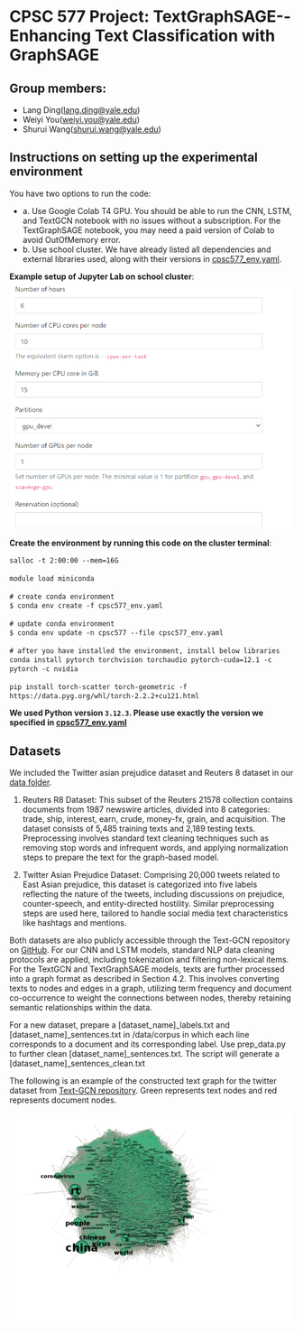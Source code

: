 # CPSC 577 Project: TextGraphSAGE--Enhancing Text Classification with GraphSAGE
## Group members:
- Lang Ding(lang.ding@yale.edu)
- Weiyi You(weiyi.you@yale.edu)
- Shurui Wang(shurui.wang@yale.edu)


## Instructions on setting up the experimental environment
You have two options to run the code:
- a. Use Google Colab T4 GPU. You should be able to run the CNN, LSTM, and TextGCN notebook with no issues without a subscription. For the TextGraphSAGE notebook, you may need a paid version of Colab to avoid OutOfMemory error.
- b. Use school cluster. We have already listed all dependencies and external libraries used, along with their versions in [cpsc577_env.yaml](https://github.com/JadenWSR/TextGraphSAGE/blob/main/cpsc577_env.yaml).

**Example setup of Jupyter Lab on school cluster**:
![Yale_example](https://github.com/JadenWSR/TextGraphSAGE/blob/main/figures/Yale_Cluster_Example.png)

**Create the environment by running this code on the cluster terminal**:
```
salloc -t 2:00:00 --mem=16G

module load miniconda

# create conda environment
$ conda env create -f cpsc577_env.yaml

# update conda environment
$ conda env update -n cpsc577 --file cpsc577_env.yaml

# after you have installed the environment, install below libraries
conda install pytorch torchvision torchaudio pytorch-cuda=12.1 -c pytorch -c nvidia

pip install torch-scatter torch-geometric -f https://data.pyg.org/whl/torch-2.2.2+cu121.html
```
**We used Python version `3.12.3`. Please use exactly the version we specified in [cpsc577_env.yaml](https://github.com/JadenWSR/TextGraphSAGE/blob/main/cpsc577_env.yaml)**

## Datasets
We included the Twitter asian prejudice dataset and Reuters 8 dataset in our [data folder](https://github.com/JadenWSR/TextGraphSAGE/tree/main/data).

1. Reuters R8 Dataset: This subset of the Reuters 21578 collection contains documents from 1987 newswire articles, divided into 8 categories: trade, ship, interest, earn, crude, money-fx, grain, and acquisition. The dataset consists of 5,485 training texts and 2,189 testing texts. Preprocessing involves standard text cleaning techniques such as removing stop words and infrequent words, and applying normalization steps to prepare the text for the graph-based model.

2. Twitter Asian Prejudice Dataset: Comprising 20,000 tweets related to East Asian prejudice, this dataset is categorized into five labels reflecting the nature of the tweets, including discussions on prejudice, counter-speech, and entity-directed hostility. Similar preprocessing steps are used here, tailored to handle social media text characteristics like hashtags and mentions.

Both datasets are also publicly accessible through the Text-GCN repository on  [GitHub](https://github.com/codeKgu/Text-GCN/tree/master). For our CNN and LSTM models, standard NLP data cleaning protocols are applied, including tokenization and filtering non-lexical items. For the TextGCN and TextGraphSAGE models, texts are further processed into a graph format as described in Section 4.2. This involves converting texts to nodes and edges in a graph, utilizing term frequency and document co-occurrence to weight the connections between nodes, thereby retaining semantic relationships within the data.


For a new dataset, prepare a [dataset_name]_labels.txt and [dataset_name]_sentences.txt in /data/corpus in which each line corresponds to a document and its corresponding label. Use prep_data.py to further clean [dataset_name]_sentences.txt. The script will generate a [dataset_name]_sentences_clean.txt

The following is an example of the constructed text graph for the twitter dataset from [Text-GCN repository](https://github.com/codeKgu/Text-GCN/tree/master/data/corpus). Green represents text nodes and red represents document nodes.

![graph_example](https://github.com/JadenWSR/TextGraphSAGE/blob/main/figures/Text_Graph_Example.png)
